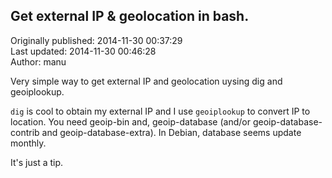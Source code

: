 ## Get external IP & geolocation in bash.  
Originally published: 2014-11-30 00:37:29  
Last updated: 2014-11-30 00:46:28  
Author: manu   
  
Very simple way to get external IP and geolocation uysing dig and geoiplookup.

`dig` is cool to obtain my external IP and I use `geoiplookup` to convert IP to location. You need geoip-bin and, geoip-database (and/or geoip-database-contrib and geoip-database-extra). In Debian, database seems update monthly.

It's just a tip.